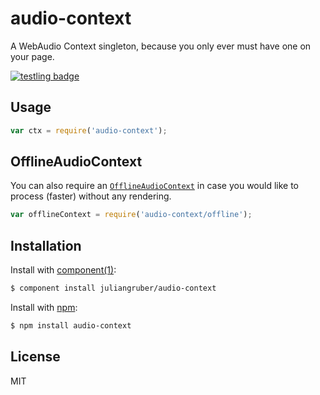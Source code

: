 
# audio-context

  A WebAudio Context singleton, because you only ever must have one on your page.
  
  [![testling badge](https://ci.testling.com/juliangruber/audio-context.png)](https://ci.testling.com/juliangruber/audio-context)

## Usage

```js
var ctx = require('audio-context');
```

## OfflineAudioContext

  You can also require an [`OfflineAudioContext`](https://developer.mozilla.org/en-US/docs/Web/API/OfflineAudioContext)
  in case you would like to process (faster) without any rendering.


```js
var offlineContext = require('audio-context/offline');
```

## Installation

  Install with [component(1)](http://component.io):

```bash
$ component install juliangruber/audio-context
```  

  Install with [npm](https://npmjs.org):

```bash
$ npm install audio-context
```

## License

  MIT
